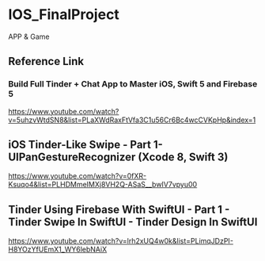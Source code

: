 # IOS_FinalProject
APP &amp; Game

## Reference Link
### Build Full Tinder + Chat App to Master iOS, Swift 5 and Firebase 5
https://www.youtube.com/watch?v=5uhzvWtdSN8&list=PLaXWdRaxFtVfa3C1u56Cr6Bc4wcCVKpHp&index=1

## iOS Tinder-Like Swipe - Part 1- UIPanGestureRecognizer (Xcode 8, Swift 3)
https://www.youtube.com/watch?v=0fXR-Ksuqo4&list=PLHDMmeIMXj8VH2Q-ASaS__bwIV7vpyu00

## Tinder Using Firebase With SwiftUI - Part 1 - Tinder Swipe In SwiftUI - Tinder Design In SwiftUI
https://www.youtube.com/watch?v=lrh2xUQ4w0k&list=PLimqJDzPI-H8YOzYfUEmX1_WY6lebNAiX
